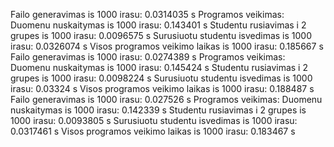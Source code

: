 Failo generavimas is 1000 irasu: 0.0314035 s
Programos veikimas: 
Duomenu nuskaitymas is 1000 irasu: 0.143401 s
Studentu rusiavimas i 2 grupes is 1000 irasu: 0.0096575 s
Surusiuotu studentu isvedimas is 1000 irasu: 0.0326074 s
Visos programos veikimo laikas is 1000 irasu: 0.185667 s
Failo generavimas is 1000 irasu: 0.0274389 s
Programos veikimas: 
Duomenu nuskaitymas is 1000 irasu: 0.145424 s
Studentu rusiavimas i 2 grupes is 1000 irasu: 0.0098224 s
Surusiuotu studentu isvedimas is 1000 irasu: 0.03324 s
Visos programos veikimo laikas is 1000 irasu: 0.188487 s
Failo generavimas is 1000 irasu: 0.027526 s
Programos veikimas: 
Duomenu nuskaitymas is 1000 irasu: 0.142339 s
Studentu rusiavimas i 2 grupes is 1000 irasu: 0.0093805 s
Surusiuotu studentu isvedimas is 1000 irasu: 0.0317461 s
Visos programos veikimo laikas is 1000 irasu: 0.183467 s

